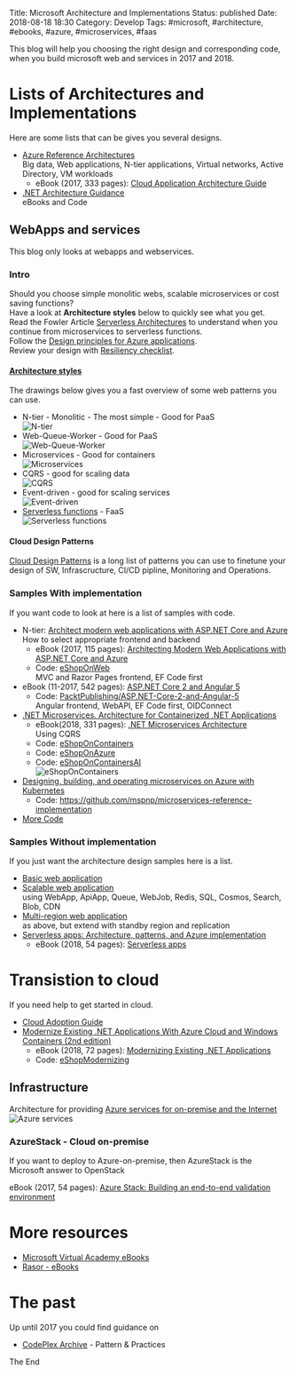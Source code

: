 Title: Microsoft Architecture and Implementations
Status: published
Date: 2018-08-18 18:30
Category: Develop
Tags: #microsoft, #architecture, #ebooks, #azure, #microservices, #faas

This blog will help you choosing the right design and corresponding code, when you build microsoft web and services in 2017 and 2018.

# Lists of Architectures and Implementations

Here are some lists that can be gives you several designs.  

* [Azure Reference Architectures](https://docs.microsoft.com/en-us/azure/architecture/reference-architectures/)  
Big data, Web applications, N-tier applications, Virtual networks, Active Directory, VM workloads
    * eBook (2017, 333 pages): [Cloud Application Architecture Guide](https://azure.microsoft.com/en-us/campaigns/cloud-application-architecture-guide/)
* [.NET Architecture Guidance](https://docs.microsoft.com/en-us/dotnet/standard/guidance-architecture)  
eBooks and Code

## WebApps and services

This blog only looks at webapps and webservices.  

### Intro

Should you choose simple monolitic webs, scalable microservices or cost saving functions?  
Have a look at **Architecture styles** below to quickly see what you get.  
Read the Fowler Article [Serverless Architectures](https://martinfowler.com/articles/serverless.html) to understand when you continue from microservices to serverless functions.  
Follow the [Design principles for Azure applications](https://docs.microsoft.com/en-us/azure/architecture/guide/design-principles/index).  
Review your design with [Resiliency checklist](https://docs.microsoft.com/en-us/azure/architecture/checklist/resiliency).  

#### [Architecture styles](https://docs.microsoft.com/en-us/azure/architecture/guide/architecture-styles/)

The drawings below gives you a fast overview of some web patterns you can use.  

* N-tier - Monolitic - The most simple - Good for PaaS  
![N-tier](https://docs.microsoft.com/en-us/azure/architecture/guide/architecture-styles/images/n-tier-sketch.svg)
* Web-Queue-Worker - Good for PaaS  
![Web-Queue-Worker](https://docs.microsoft.com/en-us/azure/architecture/guide/architecture-styles/images/web-queue-worker-sketch.svg)
* Microservices - Good for containers  
![Microservices](https://docs.microsoft.com/en-us/azure/architecture/guide/architecture-styles/images/microservices-sketch.svg)
* CQRS - good for scaling data  
![CQRS](https://docs.microsoft.com/en-us/azure/architecture/guide/architecture-styles/images/cqrs-sketch.svg)
* Event-driven - good for scaling services  
![Event-driven](https://docs.microsoft.com/en-us/azure/architecture/guide/architecture-styles/images/event-driven-sketch.svg)
* [Serverless functions](https://martinfowler.com/articles/serverless.html) - FaaS  
![Serverless functions](https://martinfowler.com/articles/serverless/sps.svg)

#### Cloud Design Patterns

[Cloud Design Patterns](https://docs.microsoft.com/en-us/azure/architecture/patterns/) is a long list of patterns you can use to finetune your design of SW, Infrascructure, CI/CD pipline, Monitoring and Operations.  

### Samples With implementation

If you want code to look at here is a list of samples with code.

* N-tier: [Architect modern web applications with ASP.NET Core and Azure](https://docs.microsoft.com/en-us/dotnet/standard/modern-web-apps-azure-architecture/)  
How to select appropriate frontend and backend
    * eBook (2017, 115 pages): [Architecting Modern Web Applications with ASP.NET Core and Azure](https://aka.ms/webappebook)
    * Code: [eShopOnWeb](https://github.com/dotnet-architecture/eShopOnWeb)  
    MVC and Razor Pages frontend, EF Code first
* eBook (11-2017, 542 pages): [ASP.NET Core 2 and Angular 5](https://www.packtpub.com/application-development/aspnet-core-2-and-angular-5?utm_source=GitHub&utm_medium=repository&utm_campaign=9781788293600)
    * Code: [PacktPublishing/ASP.NET-Core-2-and-Angular-5](https://github.com/PacktPublishing/ASP.NET-Core-2-and-Angular-5)  
    Angular frontend, WebAPI, EF Code first, OIDConnect
* [.NET Microservices. Architecture for Containerized .NET Applications](https://docs.microsoft.com/en-us/dotnet/standard/microservices-architecture/index)
    * eBook(2018, 331 pages): [.NET Microservices Architecture](https://aka.ms/microservicesebook)  
    Using CQRS
    * Code: [eShopOnContainers](https://github.com/dotnet-architecture/eShopOnContainers)
    * Code: [eShopOnAzure](https://github.com/dotnet-architecture/eShopOnAzure)
    * Code: [eShopOnContainersAI](https://github.com/dotnet-architecture/eShopOnContainersAI)  
    ![eShopOnContainers](https://user-images.githubusercontent.com/1712635/38758862-d4b42498-3f27-11e8-8dad-db60b0fa05d3.png)
* [Designing, building, and operating microservices on Azure with Kubernetes](https://docs.microsoft.com/en-us/azure/architecture/microservices/)
    * Code: https://github.com/mspnp/microservices-reference-implementation  
* [More Code](https://github.com/dotnet-architecture/)

### Samples Without implementation

If you just want the architecture design samples here is a list.

* [Basic web application](https://docs.microsoft.com/en-us/azure/architecture/reference-architectures/app-service-web-app/basic-web-app)
* [Scalable web application](https://docs.microsoft.com/en-us/azure/architecture/reference-architectures/app-service-web-app/scalable-web-app)  
using WebApp, ApiApp, Queue, WebJob, Redis, SQL, Cosmos, Search, Blob, CDN
* [Multi-region web application](https://docs.microsoft.com/en-us/azure/architecture/reference-architectures/app-service-web-app/multi-region)  
as above, but extend with standby region and replication
* [Serverless apps: Architecture, patterns, and Azure implementation](https://docs.microsoft.com/en-us/dotnet/standard/serverless-architecture/index)
    * eBook (2018, 54 pages): [Serverless apps](https://aka.ms/serverless-ebook) 

# Transistion to cloud

If you need help to get started in cloud.

* [Cloud Adoption Guide](https://docs.microsoft.com/en-us/azure/architecture/cloud-adoption-guide/)
* [Modernize Existing .NET Applications With Azure Cloud and Windows Containers (2nd edition)](https://docs.microsoft.com/en-us/dotnet/standard/modernize-with-azure-and-containers/index)
    * eBook (2018, 72 pages): [Modernizing Existing .NET Applications](https://www.microsoft.com/net/download/thank-you/modernizing-existing-net-apps-ebook)
    * Code: [eShopModernizing](https://github.com/dotnet-architecture/eShopModernizing)

## Infrastructure

Architecture for providing [Azure services for on-premise and the Internet](https://github.com/mspnp/reference-architectures/tree/master/dmz/secure-vnet-dmz)  
![Azure services](https://camo.githubusercontent.com/f48de024cb1b395a4727b20e18fb14dc33d1bb53/68747470733a2f2f646f63732e6d6963726f736f66742e636f6d2f617a7572652f6172636869746563747572652f7265666572656e63652d617263686974656374757265732f646d7a2f696d616765732f646d7a2d7075626c69632e706e67)

### AzureStack - Cloud on-premise

If you want to deploy to Azure-on-premise, then AzureStack is the Microsoft answer to OpenStack

eBook (2017, 54 pages): [Azure Stack: Building an end-to-end validation environment](https://azure.microsoft.com/en-us/resources/azure-stack-building-end-to-end-validation-environment/en-us/)

# More resources

* [Microsoft Virtual Academy eBooks](https://mva.microsoft.com/ebooks)
* [Rasor - eBooks](https://github.com/rasor/awesome-tables/blob/master/awesome-ebooks-training.md#ebooks)

# The past

Up until 2017 you could find guidance on

* [CodePlex Archive](https://archive.codeplex.com/?s=patterns%20practices) - Pattern & Practices

The End